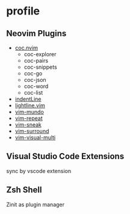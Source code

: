 # profile

## Neovim Plugins

- [coc.nvim](https://github.com/neoclide/coc-imselect)
  - coc-explorer
  - coc-pairs
  - coc-snippets
  - coc-go
  - coc-json
  - coc-word
  - coc-list
- [indentLine](https://github.com/Yggdroot/indentLine)
- [lightline.vim](https://github.com/itchyny/lightline.vim)
- [vim-mundo](https://github.com/simnalamburt/vim-mundo)
- [vim-repeat](https://github.com/tpope/vim-repeat)
- [vim-sneak](https://github.com/justinmk/vim-sneak)
- [vim-surround](https://github.com/tpope/vim-surround)
- [vim-visual-multi](https://github.com/mg979/vim-visual-multi)

## Visual Studio Code Extensions

sync by vscode extension

## Zsh Shell

Zinit as plugin manager
